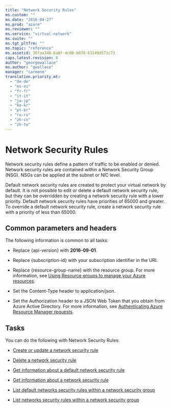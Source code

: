 ```yaml
---
title: "Network Security Rules"
ms.custom: ""
ms.date: "2016-04-27"
ms.prod: "azure"
ms.reviewer: ""
ms.service: "virtual-network"
ms.suite: ""
ms.tgt_pltfrm: ""
ms.topic: "reference"
ms.assetid: 36faa348-6a8f-4c00-b078-63149d571c73
caps.latest.revision: 8
author: "georgewallace"
ms.author: "gwallace"
manager: "carmonm"
translation.priority.mt: 
  - "de-de"
  - "es-es"
  - "fr-fr"
  - "it-it"
  - "ja-jp"
  - "ko-kr"
  - "pt-br"
  - "ru-ru"
  - "zh-cn"
  - "zh-tw"
---
```

# Network Security Rules
Network security rules define a pattern of traffic to be enabled or denied. Network security rules are contained within a Network Security Group (NSG). NSGs can be applied at the subnet or NIC level.  
  
 Default network security rules are created to protect your virtual network by default. It is not possible to edit or delete a default network security rule, but they can be overridden by creating a network security rule with a lower priority. Default network security rules have priorities of 65000 and greater. To override a default network security rule, create a network security rule with a priority of less than 65000.  
  
##  <a name="bk_common"></a> Common parameters and headers  
 The following information is common to all tasks:  
  
-   Replace {api-version} with **2016-09-01**.  
  
-   Replace {subscription-id} with your subscription identifier in the URI.  
  
-   Replace {resource-group-name} with the resource group. For more information, see [Using Resource groups to manage your Azure resources](http://azure.microsoft.com/en-us/documentation/articles/azure-preview-portal-using-resource-groups).  
  
-   Set the Content-Type header to application/json.  
  
-   Set the Authorization header to a JSON Web Token that you obtain from Azure Active Directory. For more information, see [Authenticating Azure Resource Manager requests](../../index.md).  
  
## Tasks  
 You can do the following with Network Security Rules:  
  
-   [Create or update a network security rule](create-or-update-a-network-security-rule.md)  
  
-   [Delete a network security rule](delete-a-network-security-rule.md)  
  
-   [Get information about a default network security rule ](get-information-about-a-default-network-security-rule.md)  
  
-   [Get information about a network security rule ](get-information-about-a-network-security-rule.md)  
  
-   [List default networks security rules within a network security group](list-default-networks-security-rules-within-a-network-security-group.md)  
  
-   [List networks security rules within a network security group](list-networks-security-rules-within-a-network-security-group.md)
